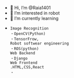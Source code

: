 - 👋 Hi, I’m @Raia1401 
- 👀 I’m interested in robot
- 🌱 I’m currently learning 
-     Image Recognition 
      ・OpenCV(Python) 
      ・TensorFrow,
      Robot softwear engineering
      ・ROS(python) 
      Web Backend
      ・Django
      Web Frontend
      .HTML,CSS,React
      ・

<!---
Raia1401/Raia1401 is a ✨ special ✨ repository because its `README.md` (this file) appears on your GitHub profile.
You can click the Preview link to take a look at your changes.
--->
